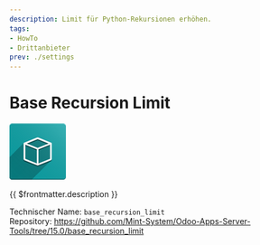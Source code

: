 ```yaml
---
description: Limit für Python-Rekursionen erhöhen.
tags:
- HowTo
- Drittanbieter
prev: ./settings
---
```

# Base Recursion Limit
![icon_oms_box](assets/icon_oms_box.png)

{{ $frontmatter.description }}

Technischer Name: `base_recursion_limit`\
Repository: <https://github.com/Mint-System/Odoo-Apps-Server-Tools/tree/15.0/base_recursion_limit>
